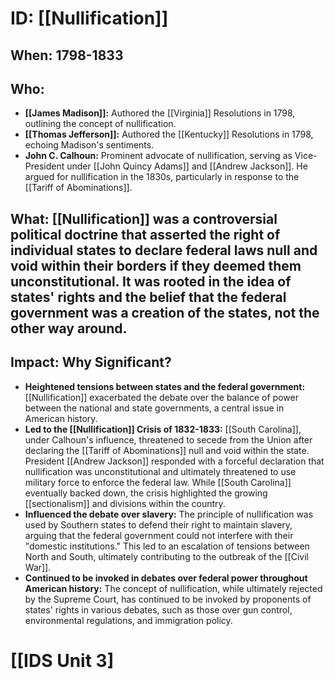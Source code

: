 # ID: [[Nullification]] 
## When: 1798-1833 

## Who: 
* **[[James Madison]]:** Authored the [[Virginia]] Resolutions in 1798, outlining the concept of nullification.
* **[[Thomas Jefferson]]:** Authored the [[Kentucky]] Resolutions in 1798, echoing Madison's sentiments.
* **John C. Calhoun:**  Prominent advocate of nullification, serving as Vice-President under [[John Quincy Adams]] and [[Andrew Jackson]].  He argued for nullification in the 1830s, particularly in response to the [[Tariff of Abominations]]. 

## What:  [[Nullification]] was a controversial political doctrine that asserted the right of individual states to declare federal laws null and void within their borders if they deemed them unconstitutional.  It was rooted in the idea of states' rights and the belief that the federal government was a creation of the states, not the other way around.

## Impact: Why Significant?
* **Heightened tensions between states and the federal government:** [[Nullification]] exacerbated the debate over the balance of power between the national and state governments, a central issue in American history.
* **Led to the [[Nullification]] Crisis of 1832-1833:**  [[South Carolina]], under Calhoun's influence, threatened to secede from the Union after declaring the [[Tariff of Abominations]] null and void within the state.  President [[Andrew Jackson]] responded with a forceful declaration that nullification was unconstitutional and ultimately threatened to use military force to enforce the federal law.  While [[South Carolina]] eventually backed down, the crisis highlighted the growing [[sectionalism]] and divisions within the country.
* **Influenced the debate over slavery:** The principle of nullification was used by Southern states to defend their right to maintain slavery, arguing that the federal government could not interfere with their "domestic institutions."  This led to an escalation of tensions between North and South, ultimately contributing to the outbreak of the [[Civil War]].
* **Continued to be invoked in debates over federal power throughout American history:**  The concept of nullification, while ultimately rejected by the Supreme Court, has continued to be invoked by proponents of states' rights in various debates, such as those over gun control, environmental regulations, and immigration policy. 

# [[IDS Unit 3]